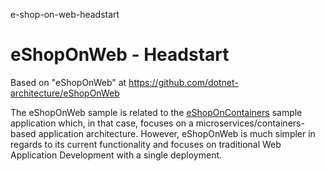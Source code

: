e-shop-on-web-headstart
# eShopOnWeb - Headstart

Based on "eShopOnWeb" at https://github.com/dotnet-architecture/eShopOnWeb

The eShopOnWeb sample is related to the [eShopOnContainers](https://github.com/vanHeemstraSystems/e-shop-on-containers-headstart) sample application which, in that case, focuses on a microservices/containers-based application architecture. However, eShopOnWeb is much simpler in regards to its current functionality and focuses on traditional Web Application Development with a single deployment.


